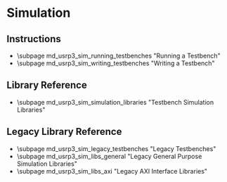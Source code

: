 # Simulation

## Instructions

 - \subpage md_usrp3_sim_running_testbenches "Running a Testbench"
 - \subpage md_usrp3_sim_writing_testbenches "Writing a Testbench"

## Library Reference

 - \subpage md_usrp3_sim_simulation_libraries "Testbench Simulation Libraries"

## Legacy Library Reference

 - \subpage md_usrp3_sim_legacy_testbenches "Legacy Testbenches"
 - \subpage md_usrp3_sim_libs_general "Legacy General Purpose Simulation Libraries"
 - \subpage md_usrp3_sim_libs_axi "Legacy AXI Interface Libraries"
